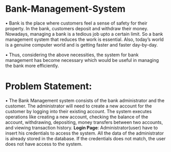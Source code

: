 # Bank-Management-System
• Bank is the place where customers feel a sense of safety for their property. In the bank, customers deposit and withdraw their money. Nowadays, managing a bank is a tedious job upto a certain limit. So a bank management system that reduces the work is essential. Also, today’s world is a genuine computer world and is getting faster and faster day-by-day.

• Thus, considering the above necessities, the system for bank management has become necessary which would be useful in managing the bank more efficiently.
# Problem Statement:
• The Bank Management system consists of the bank administrator and the customer. The administrator will need to create a new account for the customer by logging into their existing account. The system executes operations like creating a new account, checking the balance of the account, withdrawing, depositing, money transfers between two accounts, and viewing transaction history.
**Login Page**: Administrator(user) have to insert his credentials to access the system. All the data of the administrator is already stored in the database. If the credentials does not match, the user does not have access to the system.
